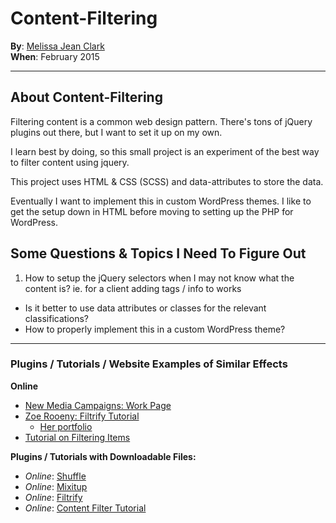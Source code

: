 # Content-Filtering

**By**: [Melissa Jean Clark](http://melissajclark.ca)  
**When**: February 2015

-----

## About Content-Filtering

Filtering content is a common web design pattern. There's tons of jQuery plugins out there, but I want to set it up on my own. 

I learn best by doing, so this small project is an experiment of the best way to filter content using jquery. 

This project uses HTML & CSS (SCSS) and data-attributes to store the data.

Eventually I want to implement this in custom WordPress themes. I like to get the setup down in HTML before moving to setting up the PHP for WordPress.

## Some Questions & Topics I Need To Figure Out

1. How to setup the jQuery selectors when I may not know what the content is? ie. for a client adding tags / info to works  
- Is it better to use data attributes or classes for the relevant classifications?
- How to properly implement this in a custom WordPress theme?  

------

### Plugins / Tutorials / Website Examples of Similar Effects

**Online**

- [New Media Campaigns: Work Page](http://www.newmediacampaigns.com/work#all)
- [Zoe Rooeny: Filtrify Tutorial](http://zoerooney.com/blog/tutorials/wordpress-filtrify-a-tag-filtered-portfolio-or-gallery/)
    + [Her portfolio](http://zoerooney.com/portfolio/)
- [Tutorial on Filtering Items](http://www.designchemical.com/blog/index.php/jquery/create-an-automatic-content-filter-using-jquery-css-classes/)

**Plugins / Tutorials with Downloadable Files:**

- _Online_: [Shuffle](http://vestride.github.io/Shuffle/)
- _Online_: [Mixitup](https://mixitup.kunkalabs.com/)
- _Online_: [Filtrify](http://luis-almeida.github.io/filtrify/)
- _Online_: [Content Filter Tutorial](http://codyhouse.co/gem/content-filter/)